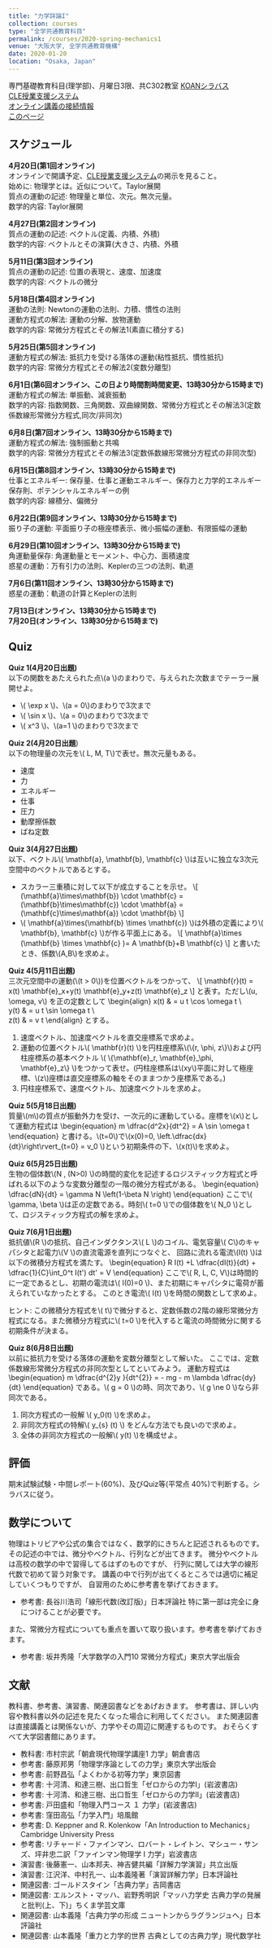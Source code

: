 ```yaml
---
title: "力学詳論I"
collection: courses
type: "全学共通教育科目"
permalink: /courses/2020-spring-mechanics1
venue: "大阪大学, 全学共通教育機構"
date: 2020-01-20
location: "Osaka, Japan"
---
```


専門基礎教育科目(理学部)、月曜日3限、共C302教室
[KOANシラバス](https://koan.osaka-u.ac.jp/campusweb/campussquare.do?_flowExecutionKey=_cA23E361F-F757-B4E3-53EE-2712DE3B812A_k3CA5D0CB-DE76-3C37-484B-FE28B40FFA7B)  
[CLE授業支援システム](https://www.cle.osaka-u.ac.jp/webapps/blackboard/content/listContentEditable.jsp?content_id=_588168_1&course_id=_117786_1)  
[オンライン講義の接続情報](https://www.cle.osaka-u.ac.jp/webapps/blackboard/execute/announcement?method=search&context=mybb&course_id=_117786_1&viewChoice=2)  
[このページ](https://git.io/JvSGO)

スケジュール
----------
**4月20日(第1回オンライン)**  
オンラインで開講予定、[CLE授業支援システム](https://www.cle.osaka-u.ac.jp/webapps/blackboard/content/listContentEditable.jsp?content_id=_588168_1&course_id=_117786_1)の掲示を見ること。  
始めに: 物理学とは。近似について。Taylor展開  
質点の運動の記述: 物理量と単位、次元。無次元量。  
数学的内容: Taylor展開  

**4月27日(第2回オンライン)**  
質点の運動の記述: ベクトル(定義、内積、外積)  
数学的内容: ベクトルとその演算(大きさ、内積、外積  

**5月11日(第3回オンライン)**  
質点の運動の記述: 位置の表現と、速度、加速度  
数学的内容: ベクトルの微分

**5月18日(第4回オンライン)**  
運動の法則: Newtonの運動の法則、力積、慣性の法則  
運動方程式の解法: 運動の分解、放物運動  
数学的内容: 常微分方程式とその解法1(素直に積分する)  

**5月25日(第5回オンライン)**  
運動方程式の解法: 抵抗力を受ける落体の運動(粘性抵抗、慣性抵抗)  
数学的内容: 常微分方程式とその解法2(変数分離型)

**6月1日(第6回オンライン、この日より時間割時間変更、13時30分から15時まで)**  
運動方程式の解法: 単振動、減衰振動  
数学的内容: 指数関数、三角関数、双曲線関数、常微分方程式とその解法3(定数係数線形常微分方程式,同次/非同次)  

**6月8日(第7回オンライン、13時30分から15時まで)**  
運動方程式の解法: 強制振動と共鳴  
数学的内容: 常微分方程式とその解法3(定数係数線形常微分方程式の非同次型)  

**6月15日(第8回オンライン、13時30分から15時まで)**  
仕事とエネルギー: 保存量、仕事と運動エネルギー、保存力と力学的エネルギー保存則、ポテンシャルエネルギーの例  
数学的内容: 線積分、偏微分

**6月22日(第9回オンライン、13時30分から15時まで)**  
振り子の運動: 平面振り子の極座標表示、微小振幅の運動、有限振幅の運動  


**6月29日(第10回オンライン、13時30分から15時まで)**  
角運動量保存: 角運動量とモーメント、中心力、面積速度  
惑星の運動：万有引力の法則、Keplerの三つの法則、軌道  

**7月6日(第11回オンライン、13時30分から15時まで)**  
惑星の運動：軌道の計算とKeplerの法則

**7月13日(オンライン、13時30分から15時まで)**  
**7月20日(オンライン、13時30分から15時まで)**  



Quiz
-----
**Quiz 1(4月20日出題)**  
以下の関数をあたえられた点\\(a \\)のまわりで、与えられた次数までテーラー展開せよ。
* \\( \exp x \\)、\\(a = 0\\)のまわりで3次まで
* \\( \sin x \\)、\\(a = 0\\)のまわりで3次まで
* \\( x^3 \\)、\\(a=1 \\)のまわりで3次まで

**Quiz 2(4月20日出題**)  
以下の物理量の次元を\\( L, M, T\\)で表せ。無次元量もある。
* 速度
* 力
* エネルギー
* 仕事
* 圧力
* 動摩擦係数
* ばね定数

**Quiz 3(4月27日出題)**  
以下、ベクトル\\( \mathbf{a}, \mathbf{b}, \mathbf{c} \\)は互いに独立な3次元空間中のベクトルであるとする。
* スカラー三重積に対して以下が成立することを示せ。
\\[
  (\mathbf{a}\times\mathbf{b}) \cdot \mathbf{c}
  =(\mathbf{b}\times\mathbf{c}) \cdot \mathbf{a}
  =(\mathbf{c}\times\mathbf{a}) \cdot \mathbf{b}
\\]  
* \\( \mathbf{a}\times(\mathbf{b} \times \mathbf{c}) \\)は外積の定義により\\( \mathbf{b}, \mathbf{c} \\)が作る平面上にある。
\\[
\mathbf{a}\times (\mathbf{b} \times \mathbf{c} )= A \mathbf{b}+B \mathbf{c}
\\]
と書いたとき、係数\\(A,B\\)を求めよ。

**Quiz 4(5月11日出題)**  
三次元空間中の運動(\\(t > 0\\))を位置ベクトルをつかって、
\\[
 \mathbf{r}(t) = x(t) \mathbf{e}_x+y(t) \mathbf{e}_y+z(t) \mathbf{e}_z 
\\]
と表す。ただし\\(u, \omega, v\\) を正の定数として
\\begin{align}
  x(t) & = u t \cos \omega t \\\
  y(t) & = u t \sin \omega t \\\
  z(t) & = v t
\\end{align}
とする。
1. 速度ベクトル、加速度ベクトルを直交座標系で求めよ。
2. 運動の位置ベクトル\\( \mathbf{r}(t) \\)を円柱座標系\\(\\{r, \phi, z\\}\\)および円柱座標系の基本ベクトル \\( \\{\mathbf{e}\_r, \mathbf{e}\_\phi, \mathbf{e}\_z\\} \\)をつかって表せ。(円柱座標系は\\(xy\\)平面に対して極座標、\\(z\\)座標は直交座標系の軸をそのままつかう座標系である。)
3. 円柱座標系で、速度ベクトル、加速度ベクトルを求めよ。

**Quiz 5(5月18日出題)**  
質量\\(m\\)の質点が振動外力を受け、一次元的に運動している。座標を\\(x\\)として運動方程式は
\\begin{equation}
m \dfrac{d^2x}{dt^2} = A \sin \omega t
\\end{equation}
と書ける。\\(t=0\\)で\\(x(0)=0, \left.\dfrac{dx}{dt}\right\rvert\_{t=0} = v_0 \\)という初期条件の下、\\(x(t)\\)を求めよ。

**Quiz 6(5月25日出題)**  
生物の個体数\\(N , (N>0) \\)の時間的変化を記述するロジスティック方程式と呼ばれる以下のような変数分離型の一階の微分方程式がある。
\\begin{equation}
\dfrac{dN}{dt} = \gamma N \left(1-\beta N \right)
\\end{equation}
ここで\\( \gamma, \beta \\)は正の定数である。時刻\\( t=0 \\)での個体数を\\( N\_0 \\)として、ロジスティック方程式の解を求めよ。

**Quiz 7(6月1日出題)**  
抵抗値\\(R \\)の抵抗、自己インダクタンス\\( L \\)のコイル、電気容量\\( C\\)のキャパシタと起電力\\(V \\)の直流電源を直列につなぐと、
回路に流れる電流\\(I(t) \\)は以下の微積分方程式を満たす。
\\begin{equation}
R I(t) +L \dfrac{dI(t)}{dt} + \dfrac{1}{C}\int_0^t I(t') dt' = V
\\end{equation}
ここで\\( R, L, C, V\\)は時間的に一定であるとし、初期の電流は\\( I(0)=0 \\)、また初期にキャパシタに電荷が蓄えられていなかったとする。
このとき電流\\( I(t) \\)を時間の関数として求めよ。

ヒント: 
この微積分方程式を\\( t\\)で微分すると、定数係数の2階の線形常微分方程式になる。また微積分方程式に\\( t=0 \\)を代入すると電流の時間微分に関する初期条件が決まる。


**Quiz 8(6月8日出題)**  
以前に抵抗力を受ける落体の運動を変数分離型として解いた。
ここでは、定数係数線形常微分方程式の非同次型としてといてみよう。
運動方程式は
\\begin{equation}
m \dfrac{d^{2}y }{dt^{2}} = - mg - m \lambda \dfrac{dy}{dt}
\\end{equation}
である。\\( g = 0 \\)の時、同次であり、\\( g \ne 0 \\)なら非同次である。
1. 同次方程式の一般解 \\( y_0(t) \\)を求めよ。
2. 非同次方程式の特解\\( y_{s} (t) \\) をどんな方法でも良いので求めよ。
3. 全体の非同次方程式の一般解\\( y(t) \\)を構成せよ。


評価
-----
期末試験試験・中間レポート(60%)、及びQuiz等(平常点 40%)で判断する。シラバスに従う。



数学について
----------
物理はトリビアや公式の集合ではなく、数学的にきちんと記述されるものです。
その記述の中では、微分やベクトル、行列などが出てきます。
微分やベクトルは高校の数学の中で習得してるはずのものですが、
行列に関しては大学の線形代数で初めて習う対象です。
講義の中で行列が出てくるところでは適切に補足していくつもりですが、
自習用のために参考書を挙げておきます。
* 参考書: 長谷川浩司「線形代数(改訂版)」日本評論社
特に第一部は完全に身につけることが必要です。

また、常微分方程式についても重点を置いて取り扱います。参考書を挙げておきます。
* 参考書: 坂井秀隆「大学数学の入門10 常微分方程式」東京大学出版会


文献
-----
教科書、参考書、演習書、関連図書などをあげおきます。
参考書は、詳しい内容や教科書以外の記述を見たくなった場合に利用してください。
また関連図書は直接講義とは関係ないが、力学やその周辺に関連するものです。
おそらくすべて大学図書館にあります。
* 教科書: 市村宗武「朝倉現代物理学講座1 力学」朝倉書店
* 参考書: 藤原邦男「物理学序論としての力学」東京大学出版会
* 参考書: 前野昌弘「よくわかる初等力学」東京図書
* 参考書: 十河清、和達三樹、出口哲生「ゼロからの力学I」(岩波書店)
* 参考書: 十河清、和達三樹、出口哲生「ゼロからの力学II」(岩波書店)
* 参考書: 戸田盛和「物理入門コース １ 力学」(岩波書店)
* 参考書: 窪田高弘「力学入門」培風館
* 参考書: D. Keppner and R. Kolenkow「An Introduction to Mechanics」 Cambridge University Press
* 参考書: リチャード・ファインマン、ロバート・レイトン、マシュー・サンズ、坪井忠二訳「ファインマン物理学 I 力学」岩波書店
* 演習書: 後藤憲一、山本邦夫、神吉健共編「詳解力学演習」共立出版
* 演習書: 江沢洋、中村孔一、山本義隆著「演習詳解力学」日本評論社
* 関連図書: ゴールドスタイン「古典力学」吉岡書店
* 関連図書: エルンスト・マッハ、岩野秀明訳「マッハ力学史 古典力学の発展と批判(上、下)」ちくま学芸文庫
* 関連図書: 山本義隆「古典力学の形成 ニュートンからラグランジュへ」日本評論社
* 関連図書: 山本義隆「重力と力学的世界 古典としての古典力学」現代数学社
